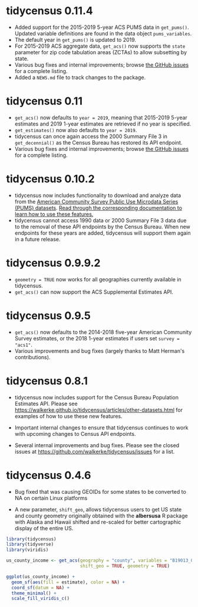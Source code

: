 # tidycensus 0.11.4

* Added support for the 2015-2019 5-year ACS PUMS data in `get_pums()`.  Updated variable definitions are found in the data object `pums_variables`. 
* The default year in `get_pums()` is updated to 2019.
* For 2015-2019 ACS aggregate data, `get_acs()` now supports the `state` parameter for zip code tabulation areas (ZCTAs) to allow subsetting by state.
* Various bug fixes and internal improvements; browse [the GitHub issues](https://github.com/walkerke/tidycensus/issues) for a complete listing.
* Added a `NEWS.md` file to track changes to the package.

# tidycensus 0.11 

* `get_acs()` now defaults to `year = 2019`, meaning that 2015-2019 5-year estimates and 2019 1-year estimates are retrieved if no year is specified.
* `get_estimates()` now also defaults to `year = 2019`. 
* tidycensus can once again access the 2000 Summary File 3 in `get_decennial()` as the Census Bureau has restored its API endpoint.
* Various bug fixes and internal improvements; browse [the GitHub issues](https://github.com/walkerke/tidycensus/issues) for a complete listing.

# tidycensus 0.10.2

* tidycensus now includes functionality to download and analyze data from the [American Community Survey Public Use Microdata Series (PUMS) datasets](https://www.census.gov/programs-surveys/acs/microdata.html).  [Read through the corresponding documentation to learn how to use these features.](https://walker-data.com/tidycensus/articles/pums-data.html)
* tidycensus cannot access 1990 data or 2000 Summary File 3 data due to the removal of these API endpoints by the Census Bureau.  When new endpoints for these years are added, tidycensus will support them again in a future release. 


# tidycensus 0.9.9.2

* `geometry = TRUE` now works for all geographies currently available in tidycensus.  
* `get_acs()` can now support the ACS Supplemental Estimates API. 


# tidycensus 0.9.5

* `get_acs()` now defaults to the 2014-2018 five-year American Community Survey estimates, or the 2018 1-year estimates if users set `survey = "acs1"`.
* Various improvements and bug fixes (largely thanks to Matt Herman's contributions).  

# tidycensus 0.8.1

* tidycensus now includes support for the Census Bureau Population Estimates API.  Please see https://walkerke.github.io/tidycensus/articles/other-datasets.html for examples of how to use these new features.  

* Important internal changes to ensure that tidycensus continues to work with upcoming changes to Census API endpoints.  

* Several internal improvements and bug fixes.  Please see the closed issues at https://github.com/walkerke/tidycensus/issues for a list.  

# tidycensus 0.4.6

* Bug fixed that was causing GEOIDs for some states to be converted to NA on certain Linux platforms

* A new parameter, `shift_geo`, allows tidycensus users to get US state and county geometry originally obtained with the __albersusa__ R package with Alaska and Hawaii shifted and re-scaled for better cartographic display of the entire US.  

```r
library(tidycensus)
library(tidyverse)
library(viridis)

us_county_income <- get_acs(geography = "county", variables = "B19013_001", 
                            shift_geo = TRUE, geometry = TRUE)

ggplot(us_county_income) + 
  geom_sf(aes(fill = estimate), color = NA) + 
  coord_sf(datum = NA) + 
  theme_minimal() + 
  scale_fill_viridis_c()

```